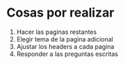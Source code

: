 # Cosas por realizar
1. Hacer las paginas restantes
2. Elegir tema de la pagina adicional
3. Ajustar los headers a cada pagina
4. Responder a las preguntas escritas